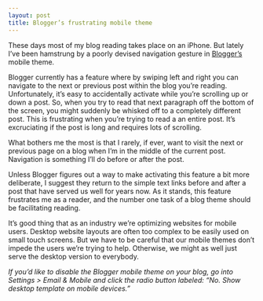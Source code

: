 ```yaml
---
layout: post
title: Blogger’s frustrating mobile theme
---
```

These days most of my blog reading takes place on an iPhone. But lately I’ve been hamstrung by a poorly devised navigation gesture in <a href="https://en.wikipedia.org/wiki/Blogger_(service)">Blogger’s</a> mobile theme.

Blogger currently has a feature where by swiping left and right you can navigate to the next or previous post within the blog you’re reading. Unfortunately, it’s easy to accidentally activate while you’re scrolling up or down a post. So, when you try to read that next paragraph off the bottom of the screen, you might suddenly be whisked off to a completely different post. This is frustrating when you’re trying to read a an entire post. It’s excruciating if the post is long and requires lots of scrolling.

What bothers me the most is that I rarely, if ever, want to visit the next or previous page on a blog when I’m in the middle of the current post. Navigation is something I’ll do before or after the post. 

Unless Blogger figures out a way to make activating this feature a bit more deliberate, I suggest they return to the simple text links before and after a post that have served us well for years now. As it stands, this feature frustrates me as a reader, and the number one task of a blog theme should be facilitating reading. 

It’s good thing that as an industry we’re optimizing websites for mobile users. Desktop website layouts are often too complex to be easily used on small touch screens. But we have to be careful that our mobile themes don’t impede the users we’re trying to help. Otherwise, we might as well just serve the desktop version to everybody.

*If you’d like to disable the Blogger mobile theme on your blog, go into Settings > Email & Mobile and click the radio button labeled: “No. Show desktop template on mobile devices.”*
